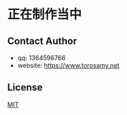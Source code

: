 # 正在制作当中


## Contact Author

- qq: 1364596766
- website: https://www.torosamy.net

## License

[MIT](./LICENSE)
